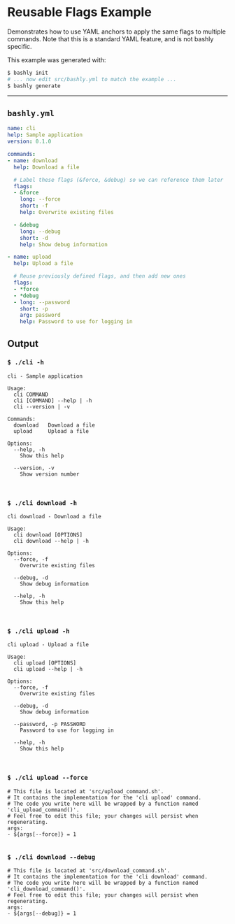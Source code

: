# Reusable Flags Example

Demonstrates how to use YAML anchors to apply the same flags to multiple
commands. Note that this is a standard YAML feature, and is not bashly specific.

This example was generated with:

```bash
$ bashly init
# ... now edit src/bashly.yml to match the example ...
$ bashly generate
```

-----

## `bashly.yml`

````yaml
name: cli
help: Sample application
version: 0.1.0

commands:
- name: download
  help: Download a file

  # Label these flags (&force, &debug) so we can reference them later
  flags:
  - &force
    long: --force
    short: -f
    help: Overwrite existing files

  - &debug
    long: --debug
    short: -d
    help: Show debug information

- name: upload
  help: Upload a file

  # Reuse previously defined flags, and then add new ones
  flags:
  - *force
  - *debug
  - long: --password
    short: -p
    arg: password
    help: Password to use for logging in
````



## Output

### `$ ./cli -h`

````shell
cli - Sample application

Usage:
  cli COMMAND
  cli [COMMAND] --help | -h
  cli --version | -v

Commands:
  download   Download a file
  upload     Upload a file

Options:
  --help, -h
    Show this help

  --version, -v
    Show version number



````

### `$ ./cli download -h`

````shell
cli download - Download a file

Usage:
  cli download [OPTIONS]
  cli download --help | -h

Options:
  --force, -f
    Overwrite existing files

  --debug, -d
    Show debug information

  --help, -h
    Show this help



````

### `$ ./cli upload -h`

````shell
cli upload - Upload a file

Usage:
  cli upload [OPTIONS]
  cli upload --help | -h

Options:
  --force, -f
    Overwrite existing files

  --debug, -d
    Show debug information

  --password, -p PASSWORD
    Password to use for logging in

  --help, -h
    Show this help



````

### `$ ./cli upload --force`

````shell
# This file is located at 'src/upload_command.sh'.
# It contains the implementation for the 'cli upload' command.
# The code you write here will be wrapped by a function named 'cli_upload_command()'.
# Feel free to edit this file; your changes will persist when regenerating.
args:
- ${args[--force]} = 1


````

### `$ ./cli download --debug`

````shell
# This file is located at 'src/download_command.sh'.
# It contains the implementation for the 'cli download' command.
# The code you write here will be wrapped by a function named 'cli_download_command()'.
# Feel free to edit this file; your changes will persist when regenerating.
args:
- ${args[--debug]} = 1


````



